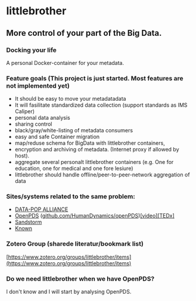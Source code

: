 littlebrother
=============
More control of your part of the Big Data. 
------------------------------------------
### Docking your life
A personal Docker-container for your metadata. 

### Feature goals (This project is just started. Most features are not implemented yet)
- It should be easy to move your metadatadata
- It will fasilitate standardized data collection (support standards as IMS Caliper)
- personal data analysis 
- sharing control 
- black/gray/white-listing of metadata consumers
- easy and safe Container migration 
- map/reduse schema for BigData with littlebrother containers, 
- encryption and archiving of metadata. (Internet proxy if allowed by host).
- aggregate several personalt littlebrother containers (e.g. One for education, one for medical and one fore lesiure)
- littlebrother should handle offline/peer-to-peer-network aggregation of data

### Sites/systems related to the same problem:
- [DATA-POP ALLIANCE](http://www.datapopalliance.org/)
- [OpenPDS](http://openpds.media.mit.edu/) \([github.com/HumanDynamics/openPDS](https://github.com/HumanDynamics/openPDS)\)[\[video\]](http://youtu.be/JOgwMzF9Zqo)[\[TEDx\]](http://youtu.be/QKQ1IXBkHfw)
- [Sandstorm](https://sandstorm.io/)
- [Known](http://withknown.com/)

### Zotero Group (sharede literatur/bookmark list)
[https://www.zotero.org/groups/littlebrother/items](https://www.zotero.org/groups/littlebrother/items)

### Do we need littlebrother when we have OpenPDS?
I don't know and I will start by analysing OpenPDS.


